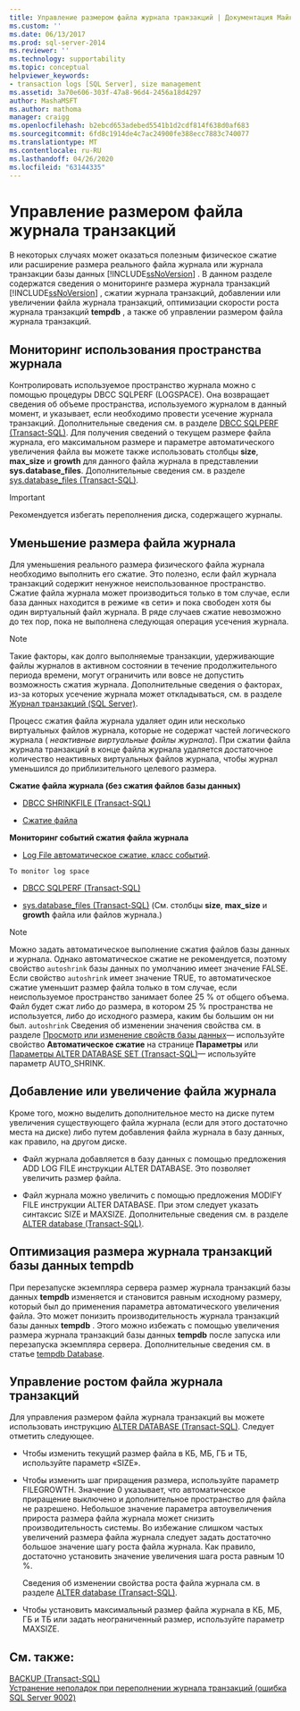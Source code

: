 ```yaml
---
title: Управление размером файла журнала транзакций | Документация Майкрософт
ms.custom: ''
ms.date: 06/13/2017
ms.prod: sql-server-2014
ms.reviewer: ''
ms.technology: supportability
ms.topic: conceptual
helpviewer_keywords:
- transaction logs [SQL Server], size management
ms.assetid: 3a70e606-303f-47a8-96d4-2456a18d4297
author: MashaMSFT
ms.author: mathoma
manager: craigg
ms.openlocfilehash: b2ebcd653adebed5541b1d2cdf814f638d0af683
ms.sourcegitcommit: 6fd8c1914de4c7ac24900fe388ecc7883c740077
ms.translationtype: MT
ms.contentlocale: ru-RU
ms.lasthandoff: 04/26/2020
ms.locfileid: "63144335"
---
```

# <a name="manage-the-size-of-the-transaction-log-file"></a>Управление размером файла журнала транзакций
  В некоторых случаях может оказаться полезным физическое сжатие или расширение размера реального файла журнала или журнала транзакции базы данных [!INCLUDE[ssNoVersion](../../includes/ssnoversion-md.md)] . В данном разделе содержатся сведения о мониторинге размера журнала транзакций [!INCLUDE[ssNoVersion](../../includes/ssnoversion-md.md)] , сжатии журнала транзакций, добавлении или увеличении файла журнала транзакций, оптимизации скорости роста журнала транзакций **tempdb** , а также об управлении размером файла журнала транзакций.  
  
  
##  <a name="monitor-log-space-use"></a><a name="MonitorSpaceUse"></a>Мониторинг использования пространства журнала  
 Контролировать используемое пространство журнала можно с помощью процедуры DBCC SQLPERF (LOGSPACE). Она возвращает сведения об объеме пространства, используемого журналом в данный момент, и указывает, если необходимо провести усечение журнала транзакций. Дополнительные сведения см. в разделе [DBCC SQLPERF (Transact-SQL)](/sql/t-sql/database-console-commands/dbcc-sqlperf-transact-sql). Для получения сведений о текущем размере файла журнала, его максимальном размере и параметре автоматического увеличения файла вы можете также использовать столбцы **size**, **max_size** и **growth** для данного файла журнала в представлении **sys.database_files**. Дополнительные сведения см. в разделе [sys.database_files (Transact-SQL)](/sql/relational-databases/system-catalog-views/sys-database-files-transact-sql).  
  
> [!IMPORTANT]  
>  Рекомендуется избегать переполнения диска, содержащего журналы.  
  
  
##  <a name="shrink-the-size-of-the-log-file"></a><a name="ShrinkSize"></a>Уменьшение размера файла журнала  
 Для уменьшения реального размера физического файла журнала необходимо выполнить его сжатие. Это полезно, если файл журнала транзакций содержит ненужное неиспользованное пространство. Сжатие файла журнала может производиться только в том случае, если база данных находится в режиме «в сети» и пока свободен хотя бы один виртуальный файл журнала. В ряде случаев сжатие невозможно до тех пор, пока не выполнена следующая операция усечения журнала.  
  
> [!NOTE]  
>  Такие факторы, как долго выполняемые транзакции, удерживающие файлы журналов в активном состоянии в течение продолжительного периода времени, могут ограничить или вовсе не допустить возможность сжатия журнала. Дополнительные сведения о факторах, из-за которых усечение журнала может откладываться, см. в разделе [Журнал транзакций (SQL Server)](the-transaction-log-sql-server.md).  
  
 Процесс сжатия файла журнала удаляет один или несколько виртуальных файлов журнала, которые не содержат частей логического журнала ( *неактивные виртуальные файлы журнала*). При сжатии файла журнала транзакций в конце файла журнала удаляется достаточное количество неактивных виртуальных файлов журнала, чтобы журнал уменьшился до приблизительного целевого размера.  
  
 **Сжатие файла журнала (без сжатия файлов базы данных)**  
  
-   [DBCC SHRINKFILE (Transact-SQL)](/sql/t-sql/database-console-commands/dbcc-shrinkfile-transact-sql)  
  
-   [Сжатие файла](../databases/shrink-a-file.md)  
  
 **Мониторинг событий сжатия файла журнала**  
  
-   [Log File автоматическое сжатие, класс событий](../event-classes/log-file-auto-shrink-event-class.md).  
  
 `To monitor log space`  
  
-   [DBCC SQLPERF (Transact-SQL)](/sql/t-sql/database-console-commands/dbcc-sqlperf-transact-sql)  
  
-   [sys.database_files (Transact-SQL)](/sql/relational-databases/system-catalog-views/sys-database-files-transact-sql) (См. столбцы **size**, **max_size** и **growth** файла или файлов журнала.)  
  
> [!NOTE]  
>  Можно задать автоматическое выполнение сжатия файлов базы данных и журнала. Однако автоматическое сжатие не рекомендуется, поэтому свойство `autoshrink` базы данных по умолчанию имеет значение FALSE. Если свойство `autoshrink` имеет значение TRUE, то автоматическое сжатие уменьшит размер файла только в том случае, если неиспользуемое пространство занимает более 25 % от общего объема. Файл будет сжат либо до размера, в котором 25 % пространства не используется, либо до исходного размера, каким бы большим он ни был. `autoshrink` Сведения об изменении значения свойства см. в разделе [Просмотр или изменение свойств базы данных](../databases/view-or-change-the-properties-of-a-database.md)— используйте свойство **Автоматическое сжатие** на странице **Параметры** или [Параметры ALTER DATABASE SET &#40;Transact-SQL&#41;](/sql/t-sql/statements/alter-database-transact-sql-set-options)— используйте параметр AUTO_SHRINK.  
  
  
##  <a name="add-or-enlarge-a-log-file"></a><a name="AddOrEnlarge"></a>Добавление или увеличение файла журнала  
 Кроме того, можно выделить дополнительное место на диске путем увеличения существующего файла журнала (если для этого достаточно места на диске) либо путем добавления файла журнала в базу данных, как правило, на другом диске.  
  
-   Файл журнала добавляется в базу данных с помощью предложения ADD LOG FILE инструкции ALTER DATABASE. Это позволяет увеличить размер файла.  
  
-   Файл журнала можно увеличить с помощью предложения MODIFY FILE инструкции ALTER DATABASE. При этом следует указать синтаксис SIZE и MAXSIZE. Дополнительные сведения см. в разделе [ALTER database &#40;Transact-SQL&#41;](/sql/t-sql/statements/alter-database-transact-sql).  
  
  
##  <a name="optimize-the-size-of-the-tempdb-transaction-log"></a><a name="tempdbOptimize"></a>Оптимизация размера журнала транзакций базы данных tempdb  
 При перезапуске экземпляра сервера размер журнала транзакций базы данных **tempdb** изменяется и становится равным исходному размеру, который был до применения параметра автоматического увеличения файла. Это может понизить производительность журнала транзакций базы данных **tempdb** . Этого можно избежать с помощью увеличения размера журнала транзакций базы данных **tempdb** после запуска или перезапуска экземпляра сервера. Дополнительные сведения см. в статье [tempdb Database](../databases/tempdb-database.md).  
  
  
##  <a name="control-the-growth-of-a-transaction-log-file"></a><a name="ControlGrowth"></a>Управление ростом файла журнала транзакций  
 Для управления размером файла журнала транзакций вы можете использовать инструкцию [ALTER DATABASE (Transact-SQL)](/sql/t-sql/statements/alter-database-transact-sql). Следует отметить следующее.  
  
-   Чтобы изменить текущий размер файла в КБ, МБ, ГБ и ТБ, используйте параметр «SIZE».  
  
-   Чтобы изменить шаг приращения размера, используйте параметр FILEGROWTH. Значение 0 указывает, что автоматическое приращение выключено и дополнительное пространство для файла не разрешено. Небольшое значение параметра автоувеличения прироста размера файла журнала может снизить производительность системы. Во избежание слишком частых увеличений размера файла журнала следует задать достаточно большое значение шагу роста файла журнала. Как правило, достаточно установить значение увеличения шага роста равным 10 %.  
  
     Сведения об изменении свойства роста файла журнала см. в разделе [ALTER database &#40;Transact-SQL&#41;](/sql/t-sql/statements/alter-database-transact-sql).  
  
-   Чтобы установить максимальный размер файла журнала в КБ, МБ, ГБ и ТБ или задать неограниченный размер, используйте параметр MAXSIZE.  
  
  
## <a name="see-also"></a>См. также:  
 [BACKUP (Transact-SQL)](/sql/t-sql/statements/backup-transact-sql)   
 [Устранение неполадок при переполнении журнала транзакций (ошибка SQL Server 9002)](troubleshoot-a-full-transaction-log-sql-server-error-9002.md)  
  
  
